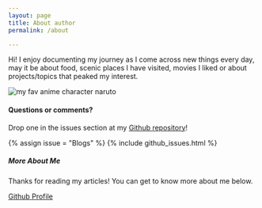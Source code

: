 ```yaml
---
layout: page
title: About author
permalink: /about

---
```


<div class="row justify-content-between">
<div class="col-md-8 pr-5">

<p>Hi! I enjoy documenting my journey as I come across new things every day, may it be about food, scenic places I have visited, movies I liked or about projects/topics that peaked my interest. </p>


<p class="mb-5"><img class="shadow-lg" src="https://static0.cbrimages.com/wordpress/wp-content/uploads/2020/07/uzumaki-naruto.jpg" alt="my fav anime character naruto" /></p>


<h4>Questions or comments?</h4>

<p>Drop one in the issues section at my <a href="https://github.com/munkeops/Blogs">Github repository</a>!</p>
{% assign issue = "Blogs" %}
{% include github_issues.html %}

</div>

<div class="col-md-4">

<div class="sticky-top sticky-top-80">
<h5>More About Me</h5>

<p>Thanks for reading my articles! You can get to know more about me below.</p>

<a target="_blank" href="https://github.com/munkeops" class="btn btn-danger">Github <i class="fab fa-github"></i></a> <a target="_blank" href="https://munkeops.github.io" class="btn btn-warning">Profile</a>

</div>
</div>
</div>
